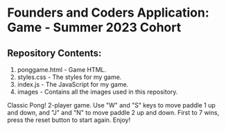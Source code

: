 # Founders and Coders Application: Game - Summer 2023 Cohort

## Repository Contents:

1. ponggame.html - Game HTML.
2. styles.css - The styles for my game.
3. index.js - The JavaScript for my game.
4. images - Contains all the images used in this repository.

Classic Pong! 2-player game. Use "W" and "S" keys to move paddle 1 up and down, and "J" and "N" to move paddle 2 up and down. First to 7 wins, press the reset button to start again. Enjoy!
